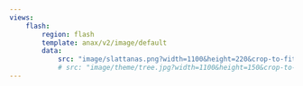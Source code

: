 ```yaml
---
views:
    flash:
        region: flash
        template: anax/v2/image/default
        data:
            src: "image/slattanas.png?width=1100&height=220&crop-to-fit&area=0,0,0,0"
            # src: "image/theme/tree.jpg?width=1100&height=150&crop-to-fit&area=0,0,30,0"
---
```

